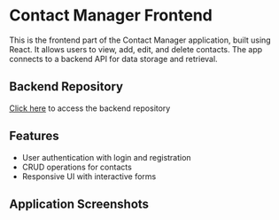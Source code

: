 # Contact Manager Frontend

This is the frontend part of the Contact Manager application, built using React. It allows users to view, add, edit, and delete contacts. The app connects to a backend API for data storage and retrieval.

## Backend Repository
<a href="https://github.com/SajjadHossain0/contact-manager-backend.git" target="_blank">Click here</a> to access the backend repository

## Features
- User authentication with login and registration
- CRUD operations for contacts
- Responsive UI with interactive forms

## Application Screenshots
